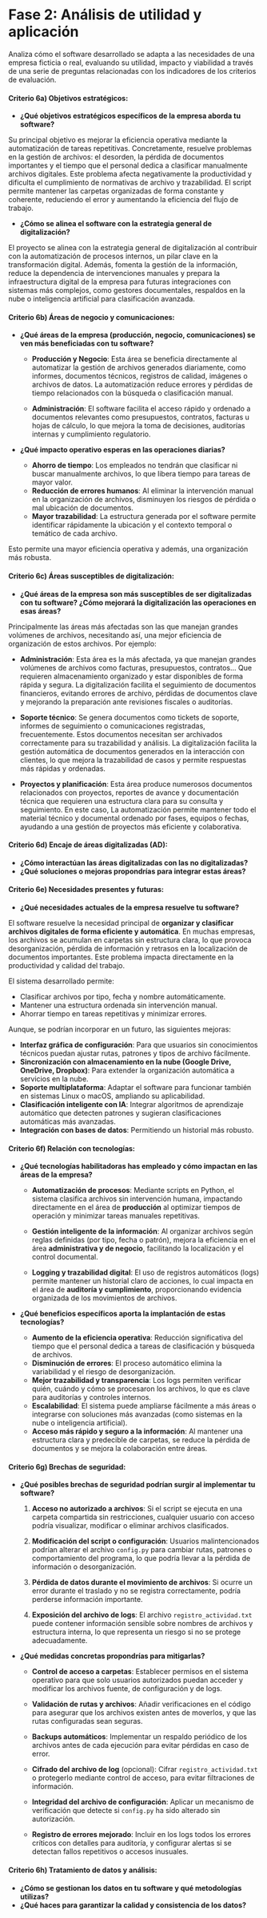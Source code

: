 # Fase 2: Análisis de utilidad y aplicación
Analiza cómo el software desarrollado se adapta a las necesidades de una empresa ficticia o real, evaluando su utilidad, impacto y viabilidad a través de una serie de preguntas relacionadas con los indicadores de los criterios de evaluación.

#### Criterio 6a) Objetivos estratégicos:
- **¿Qué objetivos estratégicos específicos de la empresa aborda tu software?**

Su principal objetivo es mejorar la eficiencia operativa mediante la automatización de tareas repetitivas. Concretamente, resuelve problemas en la gestión de archivos: el desorden, la pérdida de documentos importantes y el tiempo que el personal dedica a clasificar manualmente archivos digitales.
Este problema afecta negativamente la productividad y dificulta el cumplimiento de normativas de archivo y trazabilidad. El script permite mantener las carpetas organizadas de forma constante y coherente, reduciendo el error y aumentando la eficiencia del flujo de trabajo.

- **¿Cómo se alinea el software con la estrategia general de digitalización?**

El proyecto se alinea con la estrategia general de digitalización al contribuir con la automatización de procesos internos, un pilar clave en la transformación digital. Además, fomenta la gestión de la información, reduce la dependencia de intervenciones manuales y prepara la infraestructura digital de la empresa para futuras integraciones con sistemas más complejos, como gestores documentales, respaldos en la nube o inteligencia artificial para clasificación avanzada.

#### Criterio 6b) Áreas de negocio y comunicaciones:
- **¿Qué áreas de la empresa (producción, negocio, comunicaciones) se ven más beneficiadas con tu software?**

  - **Producción y Negocio**: Esta área se beneficia directamente al automatizar la gestión de archivos generados diariamente, como informes, documentos técnicos, registros de calidad, imágenes o archivos de datos. La automatización reduce errores y pérdidas de tiempo relacionados con la búsqueda o clasificación manual.

  - **Administración**: El software facilita el acceso rápido y ordenado a documentos relevantes como presupuestos, contratos, facturas u hojas de cálculo, lo que mejora la toma de decisiones, auditorías internas y cumplimiento regulatorio.

- **¿Qué impacto operativo esperas en las operaciones diarias?**

  - **Ahorro de tiempo**: Los empleados no tendrán que clasificar ni buscar manualmente archivos, lo que libera tiempo para tareas de mayor valor.
  - **Reducción de errores humanos**: Al eliminar la intervención manual en la organización de archivos, disminuyen los riesgos de pérdida o mal ubicación de documentos.
  - **Mayor trazabilidad**: La estructura generada por el software permite identificar rápidamente la ubicación y el contexto temporal o temático de cada archivo.

 Esto permite una mayor eficiencia operativa y además, una organización más robusta.

#### Criterio 6c) Áreas susceptibles de digitalización:
- **¿Qué áreas de la empresa son más susceptibles de ser digitalizadas con tu software? ¿Cómo mejorará la digitalización las operaciones en esas áreas?**

Principalmente las áreas más afectadas son las que manejan grandes volúmenes de archivos, necesitando así, una mejor eficiencia de organización de estos archivos. Por ejemplo: 
  
  - **Administración**: Esta área es la más afectada, ya que manejan grandes volúmenes de archivos como facturas, presupuestos, contratos... Que requieren almacenamiento organizado y estar disponibles de forma rápida y segura. La digitalización facilita el seguimiento de documentos financieros, evitando errores de archivo, pérdidas de documentos clave y mejorando la preparación ante revisiones fiscales o auditorías.

  - **Soporte técnico**: Se genera documentos como tickets de soporte, informes de seguimiento o comunicaciones registradas, frecuentemente. Estos documentos necesitan ser archivados correctamente para su trazabilidad y análisis. La digitalización facilita la gestión automática de documentos generados en la interacción con clientes, lo que mejora la trazabilidad de casos y permite respuestas más rápidas y ordenadas.

  - **Proyectos y planificación**: Esta área produce numerosos documentos relacionados con proyectos, reportes de avance y documentación técnica que requieren una estructura clara para su consulta y seguimiento. En este caso, La automatización permite mantener todo el material técnico y documental ordenado por fases, equipos o fechas, ayudando a una gestión de proyectos más eficiente y colaborativa.


#### Criterio 6d) Encaje de áreas digitalizadas (AD):
- **¿Cómo interactúan las áreas digitalizadas con las no digitalizadas?**
- **¿Qué soluciones o mejoras propondrías para integrar estas áreas?**


#### Criterio 6e) Necesidades presentes y futuras:
- **¿Qué necesidades actuales de la empresa resuelve tu software?**

El software resuelve la necesidad principal de **organizar y clasificar archivos digitales de forma eficiente y automática**. En muchas empresas, los archivos se acumulan en carpetas sin estructura clara, lo que provoca desorganización, pérdida de información y retrasos en la localización de documentos importantes. Este problema impacta directamente en la productividad y calidad del trabajo.

El sistema desarrollado permite:
- Clasificar archivos por tipo, fecha y nombre automáticamente.
- Mantener una estructura ordenada sin intervención manual.
- Ahorrar tiempo en tareas repetitivas y minimizar errores.

Aunque, se podrían incorporar en un futuro, las siguientes mejoras:

- **Interfaz gráfica de configuración**: Para que usuarios sin conocimientos técnicos puedan ajustar rutas, patrones y tipos de archivo fácilmente.
- **Sincronización con almacenamiento en la nube (Google Drive, OneDrive, Dropbox)**: Para extender la organización automática a servicios en la nube.
- **Soporte multiplataforma**: Adaptar el software para funcionar también en sistemas Linux o macOS, ampliando su aplicabilidad.
- **Clasificación inteligente con IA**: Integrar algoritmos de aprendizaje automático que detecten patrones y sugieran clasificaciones automáticas más avanzadas.
- **Integración con bases de datos**: Permitiendo un historial más robusto.


#### Criterio 6f) Relación con tecnologías:
- **¿Qué tecnologías habilitadoras has empleado y cómo impactan en las áreas de la empresa?**

  - **Automatización de procesos**: Mediante scripts en Python, el sistema clasifica archivos sin intervención humana, impactando directamente en el área de **producción** al optimizar tiempos de operación y minimizar tareas manuales repetitivas.
  
  - **Gestión inteligente de la información**: Al organizar archivos según reglas definidas (por tipo, fecha o patrón), mejora la eficiencia en el área **administrativa y de negocio**, facilitando la localización y el control documental.

  - **Logging y trazabilidad digital**: El uso de registros automáticos (logs) permite mantener un historial claro de acciones, lo cual impacta en el área de **auditoría y cumplimiento**, proporcionando evidencia organizada de los movimientos de archivos.

- **¿Qué beneficios específicos aporta la implantación de estas tecnologías?**

  - **Aumento de la eficiencia operativa**: Reducción significativa del tiempo que el personal dedica a tareas de clasificación y búsqueda de archivos.
  - **Disminución de errores**: El proceso automático elimina la variabilidad y el riesgo de desorganización.
  - **Mejor trazabilidad y transparencia**: Los logs permiten verificar quién, cuándo y cómo se procesaron los archivos, lo que es clave para auditorías y controles internos.
  - **Escalabilidad**: El sistema puede ampliarse fácilmente a más áreas o integrarse con soluciones más avanzadas (como sistemas en la nube o inteligencia artificial).
  - **Acceso más rápido y seguro a la información**: Al mantener una estructura clara y predecible de carpetas, se reduce la pérdida de documentos y se mejora la colaboración entre áreas.


#### Criterio 6g) Brechas de seguridad:
- **¿Qué posibles brechas de seguridad podrían surgir al implementar tu software?**

  1. **Acceso no autorizado a archivos**: Si el script se ejecuta en una carpeta compartida sin restricciones, cualquier usuario con acceso podría visualizar, modificar o eliminar archivos clasificados.

  2. **Modificación del script o configuración**: Usuarios malintencionados podrían alterar el archivo `config.py` para cambiar rutas, patrones o comportamiento del programa, lo que podría llevar a la pérdida de información o desorganización.

  3. **Pérdida de datos durante el movimiento de archivos**: Si ocurre un error durante el traslado y no se registra correctamente, podría perderse información importante.

  4. **Exposición del archivo de logs**: El archivo `registro_actividad.txt` puede contener información sensible sobre nombres de archivos y estructura interna, lo que representa un riesgo si no se protege adecuadamente.

- **¿Qué medidas concretas propondrías para mitigarlas?**

  - **Control de acceso a carpetas**: Establecer permisos en el sistema operativo para que solo usuarios autorizados puedan acceder y modificar los archivos fuente, de configuración y de logs.

  - **Validación de rutas y archivos**: Añadir verificaciones en el código para asegurar que los archivos existen antes de moverlos, y que las rutas configuradas sean seguras.

  - **Backups automáticos**: Implementar un respaldo periódico de los archivos antes de cada ejecución para evitar pérdidas en caso de error.

  - **Cifrado del archivo de log** (opcional): Cifrar `registro_actividad.txt` o protegerlo mediante control de acceso, para evitar filtraciones de información.

  - **Integridad del archivo de configuración**: Aplicar un mecanismo de verificación que detecte si `config.py` ha sido alterado sin autorización.

  - **Registro de errores mejorado**: Incluir en los logs todos los errores críticos con detalles para auditoría, y configurar alertas si se detectan fallos repetitivos o accesos inusuales.


#### Criterio 6h) Tratamiento de datos y análisis:
- **¿Cómo se gestionan los datos en tu software y qué metodologías utilizas?**
- **¿Qué haces para garantizar la calidad y consistencia de los datos?**
